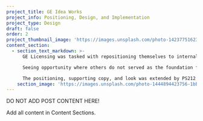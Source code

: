 ```yaml
---
project_title: GE Idea Works
project_info: Positioning, Design, and Implementation
project_type: Design
draft: false
order: 2
project_thumbnail_image: 'https://images.unsplash.com/photo-1423775162340-fc7066ace5be?ixlib=rb-0.3.5&q=80&fm=jpg&crop=entropy&cs=tinysrgb&w=500&h=500&fit=crop&s=723bab64906cf8f53b8cbd98a2403b35'
content_section:
  - section_text_markdown: >-
      GE Licensing was tasked with repositioning themselves to internal and external teams. The leadership team retained PS212 to establish their position, create a visual system to express that position, and re-launch the brand.

      Seeing opportunity where others do not served as the foundation for the group’s brand and culture. The building blocks visual system PS212 developed is a reflection of the Seeing Opportunity promise—tiles that can be arranged in unexpected ways.

      The positioning, supporting copy, and look was extended by PS212 to an internal launch campaign and updated marketing materials.​
    section_image: 'https://images.unsplash.com/photo-1444894423756-1bb106dce5a7?ixlib=rb-0.3.5&q=80&fm=jpg&crop=entropy&cs=tinysrgb&w=2000&h=1300&fit=crop&s=93f21ae7ef0c3e8d625f2db6b25f678e'
---
```


DO NOT ADD POST CONTENT HERE!

Add all content in Content Sections.